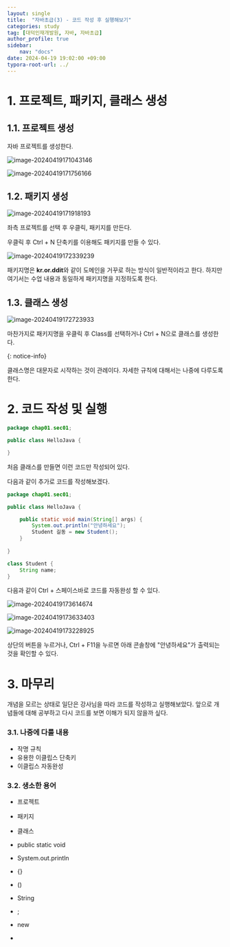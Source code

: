 ```yaml
---
layout: single
title:  "자바초급(3) - 코드 작성 후 실행해보기"
categories: study
tag: [대덕인재개발원, 자바, 자바초급]
author_profile: true
sidebar:
    nav: "docs"
date: 2024-04-19 19:02:00 +09:00
typora-root-url: ../
---
```




# 1. 프로젝트, 패키지, 클래스 생성



## 1.1. 프로젝트 생성

자바 프로젝트를 생성한다.

![image-20240419171043146](/images/2024-04-18-study-3/image-20240419171043146.png)



![image-20240419171756166](/images/2024-04-18-study-3/image-20240419171756166.png)



## 1.2. 패키지 생성

![image-20240419171918193](/images/2024-04-18-study-3/image-20240419171918193.png)

좌측 프로젝트를 선택 후 우클릭, 패키지를 만든다.

우클릭 후 Ctrl + N 단축키를 이용해도 패키지를 만들 수 있다.



![image-20240419172339239](/images/2024-04-18-study-3/image-20240419172339239.png)



패키지명은 **kr.or.ddit**와 같이 도메인을 거꾸로 하는 방식이 일반적이라고 한다. 하지만 여기서는 수업 내용과 동일하게 패키지명을 지정하도록 한다.



## 1.3. 클래스 생성

![image-20240419172723933](/images/2024-04-18-study-3/image-20240419172723933.png)



마찬가지로 패키지명을 우클릭 후 Class를 선택하거나 Ctrl + N으로 클래스를 생성한다.



{: notice-info}

클래스명은 대문자로 시작하는 것이 관례이다. 자세한 규칙에 대해서는 나중에 다루도록 한다.





# 2. 코드 작성 및 실행



```java
package chap01.sec01;

public class HelloJava {

}

```



처음 클래스를 만들면 이런 코드만 작성되어 있다.

다음과 같이 추가로 코드를 작성해보겠다.



```java
package chap01.sec01;

public class HelloJava {

	public static void main(String[] args) {
		System.out.println("안녕하세요");
		Student 길동 = new Student();
	}
	
}

class Student {
	String name;
}
```



다음과 같이 Ctrl + 스페이스바로 코드를 자동완성 할 수 있다.

![image-20240419173614674](/images/2024-04-18-study-3/image-20240419173614674.png)

![image-20240419173633403](/images/2024-04-18-study-3/image-20240419173633403.png)





![image-20240419173228925](/images/2024-04-18-study-3/image-20240419173228925.png)

상단의 버튼을 누르거나, Ctrl + F11을 누르면 아래 콘솔창에 "안녕하세요"가 출력되는 것을 확인할 수 있다.





# 3. 마무리



개념을 모르는 상태로 일단은 강사님을 따라 코드를 작성하고 실행해보았다. 앞으로 개념들에 대해 공부하고 다시 코드를 보면 이해가 되지 않을까 싶다.



### 3.1. 나중에 다룰 내용

- 작명 규칙
- 유용한 이클립스 단축키
- 이클립스 자동완성



### 3.2. 생소한 용어

- 프로젝트
- 패키지
- 클래스

- public static void

- System.out.println

- {}
- ()
- String
- ;
- new
- 